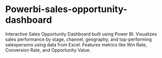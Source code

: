 # Powerbi-sales-opportunity-dashboard
Interactive Sales Opportunity Dashboard built using Power BI. Visualizes sales performance by stage, channel, geography, and top-performing salespersons using data from Excel. Features metrics like Win Rate, Conversion Rate, and Opportunity Value.

